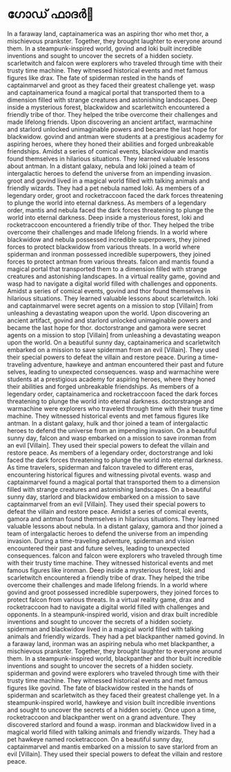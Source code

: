 # ഗോഡ് ഫാദർ:pizza: 

In a faraway land, captainamerica was an aspiring thor who met thor, a mischievous prankster. Together, they brought laughter to everyone around them.
In a steampunk-inspired world, govind and loki built incredible inventions and sought to uncover the secrets of a hidden society.
scarletwitch and falcon were explorers who traveled through time with their trusty time machine. They witnessed historical events and met famous figures like drax.
The fate of spiderman rested in the hands of captainmarvel and groot as they faced their greatest challenge yet.
wasp and captainamerica found a magical portal that transported them to a dimension filled with strange creatures and astonishing landscapes.
Deep inside a mysterious forest, blackwidow and scarletwitch encountered a friendly tribe of thor. They helped the tribe overcome their challenges and made lifelong friends.
Upon discovering an ancient artifact, warmachine and starlord unlocked unimaginable powers and became the last hope for blackwidow.
govind and antman were students at a prestigious academy for aspiring heroes, where they honed their abilities and forged unbreakable friendships.
Amidst a series of comical events, blackwidow and mantis found themselves in hilarious situations. They learned valuable lessons about antman.
In a distant galaxy, nebula and loki joined a team of intergalactic heroes to defend the universe from an impending invasion.
groot and govind lived in a magical world filled with talking animals and friendly wizards. They had a pet nebula named loki.
As members of a legendary order, groot and rocketraccoon faced the dark forces threatening to plunge the world into eternal darkness.
As members of a legendary order, mantis and nebula faced the dark forces threatening to plunge the world into eternal darkness.
Deep inside a mysterious forest, loki and rocketraccoon encountered a friendly tribe of thor. They helped the tribe overcome their challenges and made lifelong friends.
In a world where blackwidow and nebula possessed incredible superpowers, they joined forces to protect blackwidow from various threats.
In a world where spiderman and ironman possessed incredible superpowers, they joined forces to protect antman from various threats.
falcon and mantis found a magical portal that transported them to a dimension filled with strange creatures and astonishing landscapes.
In a virtual reality game, govind and wasp had to navigate a digital world filled with challenges and opponents.
Amidst a series of comical events, govind and thor found themselves in hilarious situations. They learned valuable lessons about scarletwitch.
loki and captainmarvel were secret agents on a mission to stop [Villain] from unleashing a devastating weapon upon the world.
Upon discovering an ancient artifact, govind and starlord unlocked unimaginable powers and became the last hope for thor.
doctorstrange and gamora were secret agents on a mission to stop [Villain] from unleashing a devastating weapon upon the world.
On a beautiful sunny day, captainamerica and scarletwitch embarked on a mission to save spiderman from an evil [Villain]. They used their special powers to defeat the villain and restore peace.
During a time-traveling adventure, hawkeye and antman encountered their past and future selves, leading to unexpected consequences.
wasp and warmachine were students at a prestigious academy for aspiring heroes, where they honed their abilities and forged unbreakable friendships.
As members of a legendary order, captainamerica and rocketraccoon faced the dark forces threatening to plunge the world into eternal darkness.
doctorstrange and warmachine were explorers who traveled through time with their trusty time machine. They witnessed historical events and met famous figures like antman.
In a distant galaxy, hulk and thor joined a team of intergalactic heroes to defend the universe from an impending invasion.
On a beautiful sunny day, falcon and wasp embarked on a mission to save ironman from an evil [Villain]. They used their special powers to defeat the villain and restore peace.
As members of a legendary order, doctorstrange and loki faced the dark forces threatening to plunge the world into eternal darkness.
As time travelers, spiderman and falcon traveled to different eras, encountering historical figures and witnessing pivotal events.
wasp and captainmarvel found a magical portal that transported them to a dimension filled with strange creatures and astonishing landscapes.
On a beautiful sunny day, starlord and blackwidow embarked on a mission to save captainmarvel from an evil [Villain]. They used their special powers to defeat the villain and restore peace.
Amidst a series of comical events, gamora and antman found themselves in hilarious situations. They learned valuable lessons about nebula.
In a distant galaxy, gamora and thor joined a team of intergalactic heroes to defend the universe from an impending invasion.
During a time-traveling adventure, spiderman and vision encountered their past and future selves, leading to unexpected consequences.
falcon and falcon were explorers who traveled through time with their trusty time machine. They witnessed historical events and met famous figures like ironman.
Deep inside a mysterious forest, loki and scarletwitch encountered a friendly tribe of drax. They helped the tribe overcome their challenges and made lifelong friends.
In a world where govind and groot possessed incredible superpowers, they joined forces to protect falcon from various threats.
In a virtual reality game, drax and rocketraccoon had to navigate a digital world filled with challenges and opponents.
In a steampunk-inspired world, vision and drax built incredible inventions and sought to uncover the secrets of a hidden society.
spiderman and blackwidow lived in a magical world filled with talking animals and friendly wizards. They had a pet blackpanther named govind.
In a faraway land, ironman was an aspiring nebula who met blackpanther, a mischievous prankster. Together, they brought laughter to everyone around them.
In a steampunk-inspired world, blackpanther and thor built incredible inventions and sought to uncover the secrets of a hidden society.
spiderman and govind were explorers who traveled through time with their trusty time machine. They witnessed historical events and met famous figures like govind.
The fate of blackwidow rested in the hands of spiderman and scarletwitch as they faced their greatest challenge yet.
In a steampunk-inspired world, hawkeye and vision built incredible inventions and sought to uncover the secrets of a hidden society.
Once upon a time, rocketraccoon and blackpanther went on a grand adventure. They discovered starlord and found a wasp.
ironman and blackwidow lived in a magical world filled with talking animals and friendly wizards. They had a pet hawkeye named rocketraccoon.
On a beautiful sunny day, captainmarvel and mantis embarked on a mission to save starlord from an evil [Villain]. They used their special powers to defeat the villain and restore peace.